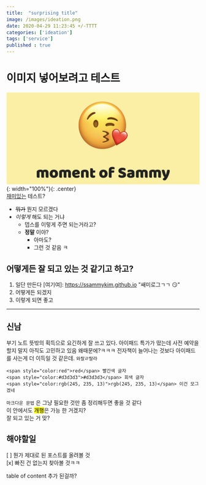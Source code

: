 ```yaml
---
title:  "surprising title"
image: /images/ideation.png
date: 2020-04-29 11:23:45 +/-TTTT
categories: ['ideation']
tags: ['service']
published : true
---
```


# 이미지 넣어보려고 테스트
![input](/images/moment_of_sammy.png){: width="100%"}{: .center}  
<u>재미있는</u> 테스트?  
- ~~뭐가~~ 뭔지 모르겠다
- _이렇게_ 해도 되는 거냐
  * 뎁스를 이렇게 주면 되는거라고?
  * **정말** 이야?
    + 아마도?
    + 그런 것 같음 ㅋ

## 어떻게든 잘 되고 있는 것 같기고 하고?
1. 일단 만든다 [여기여]: https://ssammykim.github.io "쌔미로그ㄱㄱ :smirk:"
2. 어떻게든 되겠지
3. 이렇게 되면 좋고

***

## 신남
부기 노트 뜻밖의 획득으로 요긴하게 잘 쓰고 있다. 아이패드 특가가 떴는데 사전 예약을 할지 말지 아직도 고민하고 있음 왜때문에?ㅋㅋㅋ 전자책이 늘어나는 것보다 아이패드를 사는게 더 이득일 것 같은데. <code class="highlighter-rouge">와랄ㄹ랄라</code>  

```
<span style="color:red">red</span> 빨간색 글자  
<span style="color:#d3d3d3">#d3d3d3</span> 회색 글자
<span style="color:rgb(245, 235, 13)">rgb(245, 235, 13)</span> 이건 모그겠네
```  

`마크다운 문법` 은 그냥 필요한 것만 좀 정리해두면 좋을 것 같다  
이 안에서도 <mark>개행</mark>은 가능 한 거겠지?  
잘 되고 있는 거 맞?  

## 해야할일
[ ] 뭔가 제대로 된 포스트를 올려볼 것  
[x] 빠진 건 없는지 찾아볼 것ㅋㅋ

table of content 추가 된걸까?
